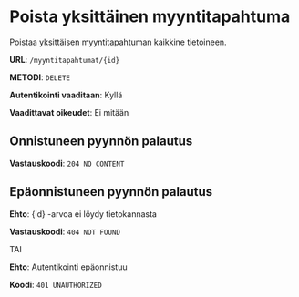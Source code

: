 # Poista yksittäinen myyntitapahtuma

Poistaa yksittäisen myyntitapahtuman kaikkine tietoineen.

__URL__: `/myyntitapahtumat/{id}`

__METODI__: `DELETE`

**Autentikointi vaaditaan**: Kyllä

**Vaadittavat oikeudet**: Ei mitään

## Onnistuneen pyynnön palautus

__Vastauskoodi__: `204 NO CONTENT`

## Epäonnistuneen pyynnön palautus

__Ehto__: {id} -arvoa ei löydy tietokannasta

__Vastauskoodi__: `404 NOT FOUND`

TAI

__Ehto__: Autentikointi epäonnistuu

__Koodi__: `401 UNAUTHORIZED`